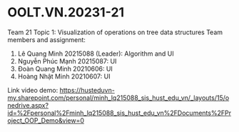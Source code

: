 # OOLT.VN.20231-21
Team 21
Topic 1: Visualization of operations on tree data structures
Team members and assignment:
  1. Lê Quang Minh 20215088 (Leader): Algorithm and UI
  2. Nguyễn Phúc Mạnh 20215087: UI
  3. Đoàn Quang Minh 20210606: UI
  4. Hoàng Nhật Minh 20210607: UI

Link video demo: https://husteduvn-my.sharepoint.com/personal/minh_lq215088_sis_hust_edu_vn/_layouts/15/onedrive.aspx?id=%2Fpersonal%2Fminh_lq215088_sis_hust_edu_vn%2FDocuments%2FProject_OOP_Demo&view=0
